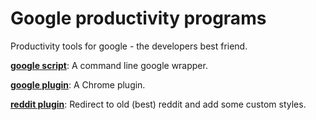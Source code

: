 # Google productivity programs  

Productivity tools for google - the developers best friend.  

[**google script**](https://github.com/p-mcgowan/google-productivity-tools/tree/master/googler-script): A command line google wrapper.  

[**google plugin**](https://github.com/p-mcgowan/google-productivity-tools/tree/master/googler-plugin): A Chrome plugin.  

[**reddit plugin**](https://github.com/p-mcgowan/google-productivity-tools/tree/master/reddit-plugin): Redirect to old (best) reddit and add some custom styles.  
